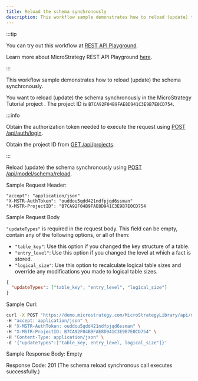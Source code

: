 ```yaml
---
title: Reload the schema synchronously
description: This workflow sample demonstrates how to reload (update) the schema synchronously.
---
```


<Available since="2021 Update 1" />

:::tip

You can try out this workflow at [REST API Playground](https://www.postman.com/microstrategysdk/workspace/microstrategy-rest-api/folder/16131298-b58bf430-4495-4904-8a1c-929a126be1f0?ctx=documentation).

Learn more about MicroStrategy REST API Playground [here](/docs/getting-started/playground.md).

:::

This workflow sample demonstrates how to reload (update) the schema synchronously.

You want to reload (update) the schema synchronously in the MicroStrategy Tutorial project . The project ID is `B7CA92F04B9FAE8D941C3E9B7E0CD754`.

:::info

Obtain the authorization token needed to execute the request using [POST /api/auth/login](https://demo.microstrategy.com/MicroStrategyLibrary/api-docs/index.html#/Authentication/postLogin).

Obtain the project ID from [GET /api/projects](https://demo.microstrategy.com/MicroStrategyLibrary/api-docs/index.html#/Projects/getProjects_1).

:::

Reload (update) the schema synchronously using [POST /api/model/schema/reload](https://demo.microstrategy.com/MicroStrategyLibrary/api-docs/index.html#/Schema/ms-schemaReload).

Sample Request Header:

```http
"accept": "application/json"
"X-MSTR-AuthToken": "ouddou5qdd421ndfpjqd6ssman"
"X-MSTR-ProjectID": "B7CA92F04B9FAE8D941C3E9B7E0CD754
```

Sample Request Body

`"updateTypes"` is required in the request body. This field can be empty, contain any of the following options, or all of them:

- `"table_key"`: Use this option if you changed the key structure of a table.
- `"entry_level"`: Use this option if you changed the level at which a fact is stored.
- `"logical_size"`: Use this option to recalculate logical table sizes and override any modifications you made to logical table sizes.

```json
{
  "updateTypes": ["table_key", "entry_level", "logical_size"]
}
```

Sample Curl:

```bash
curl -X POST "https://demo.microstrategy.com/MicroStrategyLibrary/api/model/schema/reload" \
-H "accept: application/json" \
-H "X-MSTR-AuthToken: ouddou5qdd421ndfpjqd6ssman" \
-H "X-MSTR-ProjectID: B7CA92F04B9FAE8D941C3E9B7E0CD754" \
-H "Content-Type: application/json" \
-d '{"updateTypes":["table_key, entry_level, logical_size"]}'
```

Sample Response Body: Empty

Response Code: 201 (The schema reload synchronous call executes successfully.)
